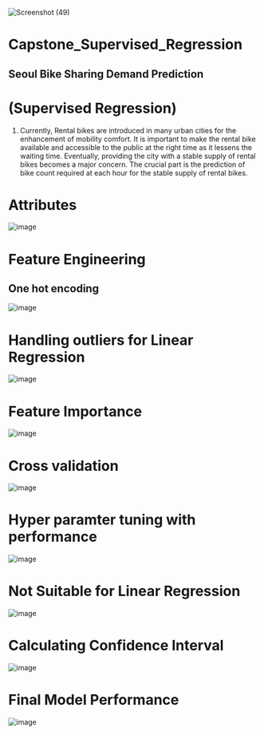 ![Screenshot (49)](https://user-images.githubusercontent.com/46890041/176069483-ad9cb94c-c217-4683-8297-8c3cde5748ba.png)
# Capstone_Supervised_Regression

## Seoul Bike Sharing Demand Prediction
# (Supervised Regression)
1. Currently, Rental bikes are introduced in many urban cities for the enhancement of mobility comfort. It is important to make the rental bike available and accessible to the public at the right time as it lessens the 
waiting time. Eventually, providing the city with a stable supply of rental bikes becomes a major concern. The crucial part is the prediction of bike count required at each hour for the stable supply of rental bikes.

# Attributes
![image](https://user-images.githubusercontent.com/46890041/176094607-66765036-142a-4459-9e31-97062be9b1e1.png)



# Feature Engineering 
## One hot encoding
![image](https://user-images.githubusercontent.com/46890041/176071005-35254cb8-4e80-456c-8faa-a55025da5ec3.png)

# Handling outliers for Linear Regression
![image](https://user-images.githubusercontent.com/46890041/176071247-df9f0bb1-4cac-465d-acd1-81b0b1078486.png)


# Feature Importance
![image](https://user-images.githubusercontent.com/46890041/176069695-0e253f9f-36c7-4490-8580-b4301891461c.png)

# Cross validation
![image](https://user-images.githubusercontent.com/46890041/176070234-1df8a8d2-8c6d-49df-828a-6117df0f638f.png)

# Hyper paramter tuning with performance
![image](https://user-images.githubusercontent.com/46890041/176070698-bc9e14e9-9976-4ef0-bb64-1febd409db1a.png)


# Not Suitable for Linear Regression
![image](https://user-images.githubusercontent.com/46890041/176070026-bc18e3d9-8339-4d99-a525-11abfd9322cf.png)

# Calculating Confidence Interval
![image](https://user-images.githubusercontent.com/46890041/176070446-6bcc91bc-a10a-4418-9094-b21e4580fea2.png)


# Final Model Performance
![image](https://user-images.githubusercontent.com/46890041/176071581-fe64715d-25f7-4bd2-8760-a8ee264982ad.png)



